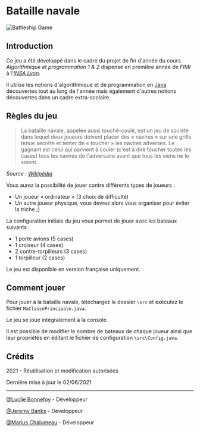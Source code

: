 # Bataille navale

![Battleship Game](https://i.ibb.co/CztjMYd/22-Capture.png "Battleship game")

## Introduction

Ce jeu a été développé dans le cadre du projet de fin d'année du cours *Algorithmique et programmation 1 & 2* dispensé en première année de *FIMI* à l'*[INSA Lyon](https://www.insa-lyon.fr/)*.

Il utilise les notions d'algorithmique et de programmation en [Java](https://www.java.com/fr/) découvertes tout au long de l'année mais également d'autres notions découvertes dans un cadre extra-scolaire.

## Règles du jeu

> La bataille navale, appelée aussi touché-coulé, est un jeu de société dans lequel deux joueurs doivent placer des « navires » sur une grille tenue secrète et tenter de « toucher » les navires adverses. Le gagnant est celui qui parvient à couler (c'est à dire toucher toutes les cases) tous les navires de l'adversaire avant que tous les siens ne le soient.

*Source : [Wikipédia](https://fr.wikipedia.org/wiki/Bataille_navale_(jeu))*

Vous aurez la possibilité de jouer contre différents types de joueurs :
- Un joueur « ordinateur » (3 choix de difficulté)
- Un autre joueur physique, vous devrez alors vous organiser pour éviter la triche ;)

La configuration initiale du jeu vous permet de jouer avec les bateaux suivants :
- 1 porte avions (5 cases)
- 1 croiseur (4 cases)
- 2 contre-torpilleurs (3 cases)
- 1 torpilleur (2 cases)

Le jeu est disponible en version française uniquement.

## Comment jouer

Pour jouer à la bataille navale, téléchargez le dossier `\src` et exécutez le fichier `MaClassePrincipale.java`.

Le jeu se joue intégralement à la console.

Il est possible de modifier le nombre de bateaux de chaque joueur ainsi que leur propriétés en éditant le fichier de configuration `\src\Config.java`.

## Crédits
2021 - Réutilisation et modification autorisées

Dernière mise à jour le 02/06/2021

------------------

[@Lucile Bonnefoy](lucile.bonnefoy@insa-lyon.fr) - Développeur

[@Jeremy Banks](jeremy.banks@insa-lyon.fr) - Développeur

[@Marius Chalumeau](https://www.uinnov.fr) - Développeur
